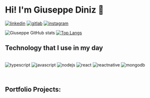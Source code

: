 # Hi! I'm Giuseppe Diniz 👋

[![linkedin](https://img.shields.io/badge/LinkedIn-0077B5?style=for-the-badge&logo=linkedin&logoColor=white)](https://www.linkedin.com/in/giuseppe-diniz)
[![gitlab](https://img.shields.io/badge/GitLab-330F63?style=for-the-badge&logo=gitlab&logoColor=white)]()
[![instagram](https://img.shields.io/badge/Instagram-E4405F?style=for-the-badge&logo=instagram&logoColor=white)](https://www.instagram.com/invites/contact/?i=1rwcx0hjlqlj3&utm_content=dypdgcq)


![Giuseppe GitHub stats](https://github-readme-stats.vercel.app/api?username=GiuseppeDiniz&show_icons=true&theme=radical)
[![Top Langs](https://github-readme-stats.vercel.app/api/top-langs/?username=GiuseppeDiniz&layout=compact&theme=radical&height=500&width=500)](https://github.com/anuraghazra/github-readme-stats)

## Technology that I use in my day
<div style="display: inline_block"><br/>
    <img alignSelf= "center" alt="typescript" src="https://img.shields.io/badge/TypeScript-007ACC?style=for-the-badge&logo=typescript&logoColor=white"/>
    <img alignSelf= "center" alt="javascript" src="https://img.shields.io/badge/JavaScript-F7DF1E?style=for-the-badge&logo=javascript&logoColor=black"/>
    <img alignSelf= "center" alt="nodejs" src="https://img.shields.io/badge/Node.js-43853D?style=for-the-badge&logo=node.js&logoColor=white"/>
    <img alignSelf= "center" alt="react" src="https://img.shields.io/badge/React-20232A?style=for-the-badge&logo=react&logoColor=61DAFB"/>
    <img alignSelf= "center" alt="reactnative" src="https://img.shields.io/badge/React_Native-20232A?style=for-the-badge&logo=react&logoColor=61DAFB"/>
    <img alignSelf= "center" alt="mongodb" src="https://img.shields.io/badge/MongoDB-4EA94B?style=for-the-badge&logo=mongodb&logoColor=white"/>
</div>

<p style="text-align: justify;"><br/>

</p>

## Portfolio Projects:



